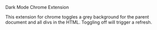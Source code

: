 Dark Mode Chrome Extension

This extension for chrome toggles a grey background for the
parent document and all divs in the HTML. Toggling off will
trigger a refresh.
